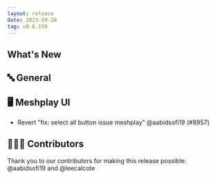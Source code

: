 ```yaml
---
layout: release
date: 2023-09-28
tag: v0.6.150
---
```


## What's New
## 🔤 General
## 🖥 Meshplay UI

- Revert "fix: select all button issue meshplay" @aabidsofi19 (#8957)

## 👨🏽‍💻 Contributors

Thank you to our contributors for making this release possible:
@aabidsofi19 and @leecalcote
